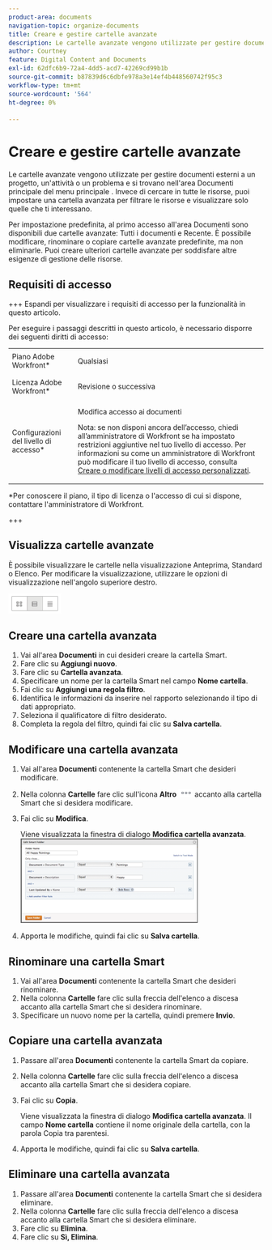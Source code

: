 ```yaml
---
product-area: documents
navigation-topic: organize-documents
title: Creare e gestire cartelle avanzate
description: Le cartelle avanzate vengono utilizzate per gestire documenti esterni a un progetto, un'attività o un problema e si trovano nell'area Documenti principale del menu principale . Invece di cercare in tutte le risorse, puoi impostare una cartella avanzata per filtrare le risorse e visualizzare solo quelle che ti interessano.
author: Courtney
feature: Digital Content and Documents
exl-id: 62dfc6b9-72a4-4dd5-acd7-42269cd99b1b
source-git-commit: b87839d6c6dbfe978a3e14ef4b448560742f95c3
workflow-type: tm+mt
source-wordcount: '564'
ht-degree: 0%

---
```


# Creare e gestire cartelle avanzate

Le cartelle avanzate vengono utilizzate per gestire documenti esterni a un progetto, un&#39;attività o un problema e si trovano nell&#39;area Documenti principale del menu principale . Invece di cercare in tutte le risorse, puoi impostare una cartella avanzata per filtrare le risorse e visualizzare solo quelle che ti interessano.

Per impostazione predefinita, al primo accesso all&#39;area Documenti sono disponibili due cartelle avanzate: Tutti i documenti e Recente. È possibile modificare, rinominare o copiare cartelle avanzate predefinite, ma non eliminarle. Puoi creare ulteriori cartelle avanzate per soddisfare altre esigenze di gestione delle risorse.

## Requisiti di accesso

+++ Espandi per visualizzare i requisiti di accesso per la funzionalità in questo articolo.

Per eseguire i passaggi descritti in questo articolo, è necessario disporre dei seguenti diritti di accesso:

<table style="table-layout:auto"> 
 <col> 
 <col> 
 <tbody> 
  <tr> 
   <td role="rowheader">Piano Adobe Workfront*</td> 
   <td> <p>Qualsiasi</p> </td> 
  </tr> 
  <tr> 
   <td role="rowheader">Licenza Adobe Workfront*</td> 
   <td> <p>Revisione o successiva</p> </td> 
  </tr> 
  <tr> 
   <td role="rowheader">Configurazioni del livello di accesso*</td> 
   <td> <p>Modifica accesso ai documenti</p> <p>Nota: se non disponi ancora dell’accesso, chiedi all’amministratore di Workfront se ha impostato restrizioni aggiuntive nel tuo livello di accesso. Per informazioni su come un amministratore di Workfront può modificare il tuo livello di accesso, consulta <a href="../../administration-and-setup/add-users/configure-and-grant-access/create-modify-access-levels.md" class="MCXref xref">Creare o modificare livelli di accesso personalizzati</a>.</p> </td> 
  </tr> 
 </tbody> 
</table>

&#42;Per conoscere il piano, il tipo di licenza o l&#39;accesso di cui si dispone, contattare l&#39;amministratore di Workfront.

+++

## Visualizza cartelle avanzate 

È possibile visualizzare le cartelle nella visualizzazione Anteprima, Standard o Elenco. Per modificare la visualizzazione, utilizzare le opzioni di visualizzazione nell&#39;angolo superiore destro.

![](assets/screenshot-2016-07-07-12.46.54.png)

## Creare una cartella avanzata 

1. Vai all&#39;area **Documenti** in cui desideri creare la cartella Smart.
1. Fare clic su **Aggiungi nuovo**.
1. Fare clic su **Cartella avanzata**.
1. Specificare un nome per la cartella Smart nel campo **Nome cartella**.
1. Fai clic su **Aggiungi una regola filtro**.
1. Identifica le informazioni da inserire nel rapporto selezionando il tipo di dati appropriato.
1. Seleziona il qualificatore di filtro desiderato. 
1. Completa la regola del filtro, quindi fai clic su **Salva cartella**.

## Modificare una cartella avanzata 

1. Vai all&#39;area **Documenti** contenente la cartella Smart che desideri modificare.
1. Nella colonna **Cartelle** fare clic sull&#39;icona **Altro** ![](assets/more-icon.png) accanto alla cartella Smart che si desidera modificare.
1. Fai clic su **Modifica**.

   Viene visualizzata la finestra di dialogo **Modifica cartella avanzata**.\
   ![](assets/screen-shot-2013-08-14-at-8.42.04-am-350x167.png)

1. Apporta le modifiche, quindi fai clic su **Salva cartella**.

## Rinominare una cartella Smart 

1. Vai all&#39;area **Documenti** contenente la cartella Smart che desideri rinominare.
1. Nella colonna **Cartelle** fare clic sulla freccia dell&#39;elenco a discesa accanto alla cartella Smart che si desidera rinominare.
1. Specificare un nuovo nome per la cartella, quindi premere **Invio**.

## Copiare una cartella avanzata

1. Passare all&#39;area **Documenti** contenente la cartella Smart da copiare.
1. Nella colonna **Cartelle** fare clic sulla freccia dell&#39;elenco a discesa accanto alla cartella Smart che si desidera copiare.
1. Fai clic su **Copia**.

   Viene visualizzata la finestra di dialogo **Modifica cartella avanzata**. Il campo **Nome cartella** contiene il nome originale della cartella, con la parola Copia tra parentesi.

1. Apporta le modifiche, quindi fai clic su **Salva cartella**.

## Eliminare una cartella avanzata

1. Passare all&#39;area **Documenti** contenente la cartella Smart che si desidera eliminare.
1. Nella colonna **Cartelle** fare clic sulla freccia dell&#39;elenco a discesa accanto alla cartella Smart che si desidera eliminare.
1. Fare clic su **Elimina**.
1. Fare clic su **Sì, Elimina**.
